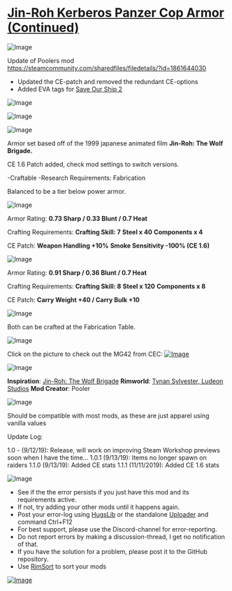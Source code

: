 # [Jin-Roh Kerberos Panzer Cop Armor (Continued)](https://steamcommunity.com/sharedfiles/filedetails/?id=2038994354)

![Image](https://i.imgur.com/buuPQel.png)

Update of Poolers mod
https://steamcommunity.com/sharedfiles/filedetails/?id=1861644030

- Updated the CE-patch and removed the redundant CE-options
- Added EVA tags for [Save Our Ship 2](https://steamcommunity.com/workshop/filedetails/?id=1909914131)

![Image](https://i.imgur.com/pufA0kM.png)
	
![Image](https://i.imgur.com/Z4GOv8H.png)


![Image](https://i.imgur.com/TC0fBfe.png)

Armor set based off of the 1999 japanese animated film **Jin-Roh: The Wolf Brigade.**

CE 1.6 Patch added, check mod settings to switch versions.

-Craftable
-Research Requirements: Fabrication

Balanced to be a tier below power armor.

![Image](https://i.imgur.com/ji5cL9I.png)

Armor Rating: **0.73 Sharp / 0.33 Blunt / 0.7 Heat**

Crafting Requirements:
**Crafting Skill: 7**
**Steel x 40**
**Components x 4**

CE Patch: 
**Weapon Handling +10%**
**Smoke Sensitivity -100% (CE 1.6)**

![Image](https://i.imgur.com/JaC6PjI.png)

Armor Rating: **0.91 Sharp / 0.36 Blunt / 0.7 Heat**

Crafting Requirements:
**Crafting Skill: 8**
**Steel x 120**
**Components x 8**

CE Patch: **Carry Weight +40 / Carry Bulk +10**

![Image](https://i.imgur.com/1ytMA2I.png)

Both can be crafted at the Fabrication Table.

![Image](https://i.imgur.com/jJmjUJ9.png)

Click on the picture to check out the MG42 from CEC:
[![Image](https://i.imgur.com/SI9dNBv.png)](https://steamcommunity.com/sharedfiles/filedetails/?id=1862509294andsearchtext=)

![Image](https://i.imgur.com/83vdKuU.png)

**Inspiration**: [Jin-Roh: The Wolf Brigade](https://en.wikipedia.org/wiki/Jin-Roh:_The_Wolf_Brigade)
**Rimworld**: [Tynan Sylvester, Ludeon Studios](https://rimworldgame.com/)
**Mod Creator**: Pooler

![Image](https://i.imgur.com/vKP0foj.png)

Should be compatible with most mods, as these are just apparel using vanilla values

Update Log:

1.0 - (9/12/19): Release, will work on improving Steam Workshop previews soon when I have the time...
1.0.1 (9/13/19): Items no longer spawn on raiders
1.1.0 (9/13/19): Added CE stats
1.1.1 (11/11/2019): Added CE 1.6 stats


![Image](https://i.imgur.com/PwoNOj4.png)



-  See if the the error persists if you just have this mod and its requirements active.
-  If not, try adding your other mods until it happens again.
-  Post your error-log using [HugsLib](https://steamcommunity.com/workshop/filedetails/?id=818773962) or the standalone [Uploader](https://steamcommunity.com/sharedfiles/filedetails/?id=2873415404) and command Ctrl+F12
-  For best support, please use the Discord-channel for error-reporting.
-  Do not report errors by making a discussion-thread, I get no notification of that.
-  If you have the solution for a problem, please post it to the GitHub repository.
-  Use [RimSort](https://github.com/RimSort/RimSort/releases/latest) to sort your mods



[![Image](https://img.shields.io/github/v/release/emipa606/JinRohKerberosPanzerCopArmor?label=latest%20version&style=plastic&color=9f1111&labelColor=black)](https://steamcommunity.com/sharedfiles/filedetails/changelog/2038994354)
